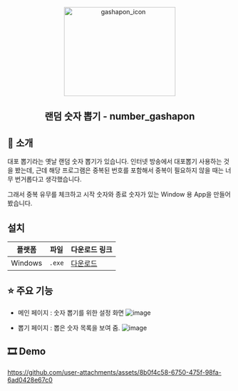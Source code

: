 <br>

<div align="center">
  <img width="250" height="200" alt="gashapon_icon" src="https://github.com/user-attachments/assets/9583e4d6-2b00-4817-b002-692311c2b5db" />
  
  ##  랜덤 숫자 뽑기 - number_gashapon
</div>

## 📝 소개

대포 뽑기라는 옛날 랜덤 숫자 뽑기가 있습니다.
인터넷 방송에서 대포뽑기 사용하는 것을 봤는데, 근데 해당 프로그램은 중복된 번호를 포함해서 중복이 필요하지 않을 때는 너무 번거롭다고 생각했습니다.

그래서 중복 유무를 체크하고 시작 숫자와 종료 숫자가 있는 Window 용 App을 만들어봤습니다.

## 설치
| 플랫폼 | 파일 | 다운로드 링크 |
|--------|------|-------------|
| Windows | `.exe` | [다운로드](https://github.com/beetrbgus/number_gashapon/releases/tag/1.0.3/gashapon_setup.exe) |

## ⭐ 주요 기능

- 메인 페이지 : 숫자 뽑기를 위한 설정 화면
![image](https://github.com/user-attachments/assets/868a947f-c440-480e-9ca7-4eb7b339efa7)

- 뽑기 페이지 : 뽑은 숫자 목록을 보여 줌.
![image](https://github.com/user-attachments/assets/dfbb5629-2d6b-4d55-806e-d804dea15412)

## 🎞 Demo
https://github.com/user-attachments/assets/8b0f4c58-6750-475f-98fa-6ad0428e67c0



